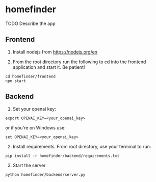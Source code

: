 # homefinder
TODO Describe the app


## Frontend
1. Install nodejs from https://nodejs.org/en

2. From the root directory run the following to cd into the frontend application and start it. Be patient!
```
cd homefinder/frontend
npm start
```

## Backend

1. Set your openai key:
```
export OPENAI_KEY=<your_openai_key>
```
or if you're on Windows use:
```
set OPENAI_KEY=<your_openai_key>
```

2. Install requirements. From root directory, use your terminal to run:
```
pip install -r homefinder/backend/requirements.txt
```

3. Start the server
```
python homefinder/backend/server.py
```